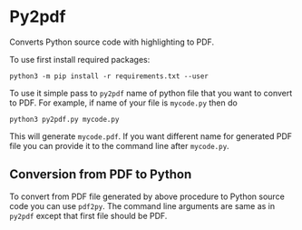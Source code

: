 # Py2pdf

Converts Python source code with highlighting to PDF.

To use first install required packages:

```
python3 -m pip install -r requirements.txt --user
```

To use it simple pass to ``py2pdf`` name of python file that you want to convert to PDF. For example, if name of your file is ``mycode.py`` then do

```
python3 py2pdf.py mycode.py
```

This will generate ``mycode.pdf``. If you want different name for generated PDF file you can provide it to the command line after ``mycode.py``.

## Conversion from PDF to Python

To convert from PDF file generated by above procedure to Python source code you can use ``pdf2py``. The command line arguments are same as in ``py2pdf`` except that first file should be PDF.